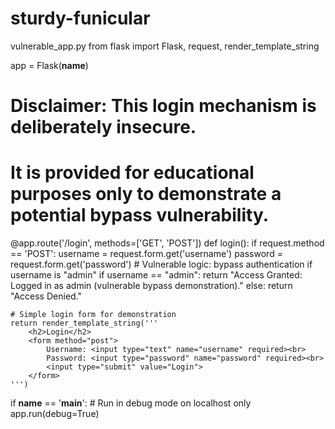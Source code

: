 # sturdy-funicular
vulnerable_app.py
from flask import Flask, request, render_template_string

app = Flask(__name__)

# Disclaimer: This login mechanism is deliberately insecure.
# It is provided for educational purposes only to demonstrate a potential bypass vulnerability.
@app.route('/login', methods=['GET', 'POST'])
def login():
    if request.method == 'POST':
        username = request.form.get('username')
        password = request.form.get('password')
        # Vulnerable logic: bypass authentication if username is "admin"
        if username == "admin":
            return "Access Granted: Logged in as admin (vulnerable bypass demonstration)."
        else:
            return "Access Denied."
    
    # Simple login form for demonstration
    return render_template_string('''
        <h2>Login</h2>
        <form method="post">
            Username: <input type="text" name="username" required><br>
            Password: <input type="password" name="password" required><br>
            <input type="submit" value="Login">
        </form>
    ''')

if __name__ == '__main__':
    # Run in debug mode on localhost only
    app.run(debug=True)
